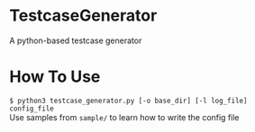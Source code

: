 # TestcaseGenerator
A python-based testcase generator

# How To Use
```$ python3 testcase_generator.py [-o base_dir] [-l log_file] config_file ```  
Use samples from `sample/` to learn how to write the config file
